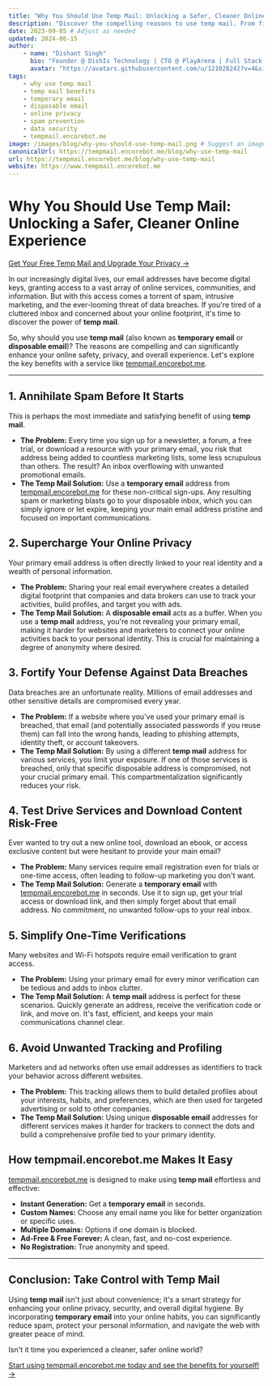 ```yaml
---
title: "Why You Should Use Temp Mail: Unlocking a Safer, Cleaner Online Experience"
description: "Discover the compelling reasons to use temp mail. From fighting spam and protecting your privacy to securing your data and testing services, learn how temporary email can transform your online interactions with tempmail.encorebot.me."
date: 2023-09-05 # Adjust as needed
updated: 2024-06-15
author:
    - name: "Dishant Singh"
      bio: "Founder @ DishIs Technology | CTO @ PlayArena | Full Stack & Python Developer | ML/ DL Developer | Problem Solver | Math & Science Teacher"
      avatar: "https://avatars.githubusercontent.com/u/121028242?v=4&size=64"
tags:
    - why use temp mail
    - temp mail benefits
    - temporary email
    - disposable email
    - online privacy
    - spam prevention
    - data security
    - tempmail.encorebot.me
image: /images/blog/why-you-should-use-temp-mail.png # Suggest an image: a shield, a clean inbox, a happy user
canonicalUrl: https://tempmail.encorebot.me/blog/why-use-temp-mail
url: https://tempmail.encorebot.me/blog/why-use-temp-mail
website: https://www.tempmail.encorebot.me
---
```


# Why You Should Use Temp Mail: Unlocking a Safer, Cleaner Online Experience

[Get Your Free Temp Mail and Upgrade Your Privacy →](https://www.tempmail.encorebot.me)

In our increasingly digital lives, our email addresses have become digital keys, granting access to a vast array of online services, communities, and information. But with this access comes a torrent of spam, intrusive marketing, and the ever-looming threat of data breaches. If you're tired of a cluttered inbox and concerned about your online footprint, it's time to discover the power of **temp mail**.

So, why should you use **temp mail** (also known as **temporary email** or **disposable email**)? The reasons are compelling and can significantly enhance your online safety, privacy, and overall experience. Let's explore the key benefits with a service like [tempmail.encorebot.me](https://www.tempmail.encorebot.me).

---

## 1. Annihilate Spam Before It Starts

This is perhaps the most immediate and satisfying benefit of using **temp mail**.

*   **The Problem:** Every time you sign up for a newsletter, a forum, a free trial, or download a resource with your primary email, you risk that address being added to countless marketing lists, some less scrupulous than others. The result? An inbox overflowing with unwanted promotional emails.
*   **The Temp Mail Solution:** Use a **temporary email** address from [tempmail.encorebot.me](https://www.tempmail.encorebot.me) for these non-critical sign-ups. Any resulting spam or marketing blasts go to your disposable inbox, which you can simply ignore or let expire, keeping your main email address pristine and focused on important communications.

## 2. Supercharge Your Online Privacy

Your primary email address is often directly linked to your real identity and a wealth of personal information.

*   **The Problem:** Sharing your real email everywhere creates a detailed digital footprint that companies and data brokers can use to track your activities, build profiles, and target you with ads.
*   **The Temp Mail Solution:** A **disposable email** acts as a buffer. When you use a **temp mail** address, you're not revealing your primary email, making it harder for websites and marketers to connect your online activities back to your personal identity. This is crucial for maintaining a degree of anonymity where desired.

## 3. Fortify Your Defense Against Data Breaches

Data breaches are an unfortunate reality. Millions of email addresses and other sensitive details are compromised every year.

*   **The Problem:** If a website where you've used your primary email is breached, that email (and potentially associated passwords if you reuse them) can fall into the wrong hands, leading to phishing attempts, identity theft, or account takeovers.
*   **The Temp Mail Solution:** By using a different **temp mail** address for various services, you limit your exposure. If one of those services is breached, only that specific disposable address is compromised, not your crucial primary email. This compartmentalization significantly reduces your risk.

## 4. Test Drive Services and Download Content Risk-Free

Ever wanted to try out a new online tool, download an ebook, or access exclusive content but were hesitant to provide your main email?

*   **The Problem:** Many services require email registration even for trials or one-time access, often leading to follow-up marketing you don't want.
*   **The Temp Mail Solution:** Generate a **temporary email** with [tempmail.encorebot.me](https://www.tempmail.encorebot.me) in seconds. Use it to sign up, get your trial access or download link, and then simply forget about that email address. No commitment, no unwanted follow-ups to your real inbox.

## 5. Simplify One-Time Verifications

Many websites and Wi-Fi hotspots require email verification to grant access.

*   **The Problem:** Using your primary email for every minor verification can be tedious and adds to inbox clutter.
*   **The Temp Mail Solution:** A **temp mail** address is perfect for these scenarios. Quickly generate an address, receive the verification code or link, and move on. It's fast, efficient, and keeps your main communications channel clear.

## 6. Avoid Unwanted Tracking and Profiling

Marketers and ad networks often use email addresses as identifiers to track your behavior across different websites.

*   **The Problem:** This tracking allows them to build detailed profiles about your interests, habits, and preferences, which are then used for targeted advertising or sold to other companies.
*   **The Temp Mail Solution:** Using unique **disposable email** addresses for different services makes it harder for trackers to connect the dots and build a comprehensive profile tied to your primary identity.

## How tempmail.encorebot.me Makes It Easy

[tempmail.encorebot.me](https://www.tempmail.encorebot.me) is designed to make using **temp mail** effortless and effective:
*   **Instant Generation:** Get a **temporary email** in seconds.
*   **Custom Names:** Choose any email name you like for better organization or specific uses.
*   **Multiple Domains:** Options if one domain is blocked.
*   **Ad-Free & Free Forever:** A clean, fast, and no-cost experience.
*   **No Registration:** True anonymity and speed.

---

## Conclusion: Take Control with Temp Mail

Using **temp mail** isn't just about convenience; it's a smart strategy for enhancing your online privacy, security, and overall digital hygiene. By incorporating **temporary email** into your online habits, you can significantly reduce spam, protect your personal information, and navigate the web with greater peace of mind.

Isn't it time you experienced a cleaner, safer online world?

[Start using tempmail.encorebot.me today and see the benefits for yourself! →](https://www.tempmail.encorebot.me)